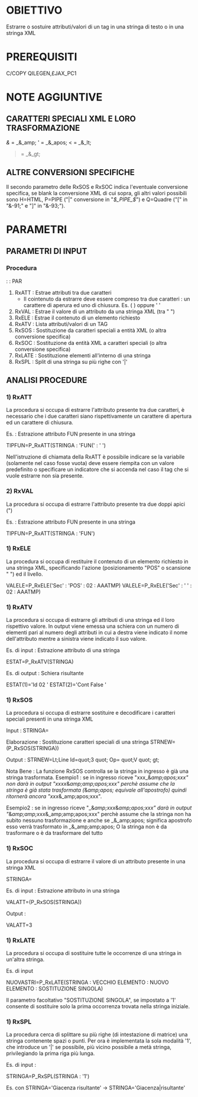# OBIETTIVO
Estrarre o sostuire attributi/valori di un tag in una stringa di testo o in una stringa XML

# PREREQUISITI
C/COPY QILEGEN,£JAX_PC1

# NOTE AGGIUNTIVE

## CARATTERI SPECIALI XML E LORO TRASFORMAZIONE

_&_ = _&_amp;
' = _&_apos;
< = _&_lt;
> = _&_gt;

## ALTRE CONVERSIONI SPECIFICHE
Il secondo parametro delle RxSOS e RxSOC indica l'eventuale conversione specifica, se blank la conversione XML di cui sopra, gli altri valori possibili sono H=HTML, P=PIPE ("|" conversione in "_$_PIPE_$_") e Q=Quadre ("[" in "&-91;" e "]" in "&-93;").


# PARAMETRI

## PARAMETRI DI INPUT

### Procedura
 :  : PAR
1) RxATT   :  Estrae attributi tra due caratteri
   - Il cointenuto da estrarre deve essere compreso tra due caratteri :      un carattere di aperura ed uno di chiusura. Es. (   ) oppure '   '
2) RxVAL   :  Estrae il valore di un attributo da una stringa XML (tra " ")
3) RxELE   :  Estrae il contenuto di un elemento richiesto
4) RxATV   :  Lista attributi/valori di un TAG
5) RxSOS   :  Sostituzione da caratteri speciali a entità XML (o altra conversione specifica)
6) RxSOC   :  Sostituzione da entità XML a caratteri speciali (o altra conversione specifica)
7) RxLATE  :  Sostituzione elementi all'interno di una stringa
7) RxSPL   :  Split di una stringa su più righe con '|'

## ANALISI PROCEDURE

### 1) RxATT
La procedura si occupa di estrarre l'attributo presente tra due caratteri, è necessario che i due caratteri siano rispettivamente un carattere di apertura ed un carattere di chiusura.

Es. :  Estrazione attributo FUN presente in una stringa

TIPFUN=P_RxATT(STRINGA : 'FUN(' : ' ')

Nell'istruzione di chiamata della RxATT è possibile indicare se la variabile (solamente nel caso fosse vuota) deve essere riempita con un valore predefinito o specificare un indicatore che si accenda nel caso il tag che si vuole estrarre non sia presente.

### 2) RxVAL
La procedura si occupa di estrarre l'attributo presente tra due doppi apici (")

Es. :  Estrazione attributo FUN presente in una stringa

TIPFUN=P_RxATT(STRINGA : 'FUN')

### 1) RxELE
La procedura si occupa di restituire il contenuto di un elemento richiesto in una stringa XML, specificando l'azione (posizionamento "POS" o scansione " ") ed il livello.

VALELE=P_RxELE('Sec' : 'POS' : 02 : AAATMP)
VALELE=P_RxELE('Sec' : '   ' : 02 : AAATMP)

### 1) RxATV
La procedura si occupa di estrarre gli attributi di una stringa ed il loro rispettivo valore. In output viene emessa una schiera con un numero di elementi pari al numero degli attributi in cui a destra viene indicato il nome dell'attributo mentre a sinistra viene indicato il suo valore.

Es. di input :  Estrazione attributo di una stringa

ESTAT=P_RxATV(STRINGA)

Es. di output :  Schiera risultante

ESTAT(1)='Id                                                       02  '
ESTAT(2)='Cont                                                  False  '

### 1) RxSOS
La procedura si occupa di estrarre sostituire e decodificare i caratteri speciali presenti in una stringa XML

Input : 
STRINGA=<Line Id="3" Op="V">

Elaborazione :  Sostituzione caratteri speciali di una stringa
STRNEW=(P_RxSOS(STRINGA))

Output : 
STRNEW=Lt;Line Id=quot;3 quot; Op= quot;V quot; gt;

Nota Bene : 
La funzione RxSOS controlla se la stringa in ingresso è già una stringa trasformata.
Esempio1 :  se in ingresso riceve "xxx_&_amp;apos;xxx" non darà in output "xxxx_&_amp;amp;apos;xxx" perchè assume che
la stringa è già stata trasformata (_&_amp;apos; equivale all'apostrofo) quindi ritornerà ancora "xxx_&_amp;apos;xxx".

Esempio2 :  se in ingresso riceve "_&_amp;xxx_&_amp;apos;xxx" darà in output "_&_amp;amp;xxx_&_amp;amp;apos;xxx" perchè assume che
la stringa non ha subito nessuno trasformazione e anche se _&_amp;apos; significa apostrofo esso verrà trasformato in _&_amp;amp;apos;
O la stringa non è da trasformare o è da trasformare del tutto

### 1) RxSOC
La procedura si occupa di estrarre il valore di un attributo presente in una stringa XML

STRINGA=<Line Id="3" Op="V">

Es. di input :  Estrazione attributo in una stringa

VALATT=(P_RxSOS(STRINGA))

Output : 

VALATT=3

### 1) RxLATE
La procedura si occupa di sostituire tutte le occorrenze di una stringa in un'altra stringa.

Es. di input

NUOVASTRI=P_RxLATE(STRINGA : VECCHIO ELEMENTO : NUOVO ELEMENTO : SOSTITUZIONE SINGOLA)

Il parametro facoltativo "SOSTITUZIONE SINGOLA", se impostato a '1' consente di sostituire solo la prima occorrenza trovata
nella stringa iniziale.


### 1) RxSPL
La procedura cerca di splittare su più righe (di intestazione di matrice) una stringa contenente spazi o punti.
Per ora è implementata la sola modalità '1', che introduce un '|' se possibile, più vicino possibile a metà stringa, privilegiando la prima riga più lunga.

Es. di input : 

STRINGA=P_RxSPL(STRINGA : '1')

Es. con STRINGA='Giacenza risultante' -> STRINGA='Giacenza|risultante'
